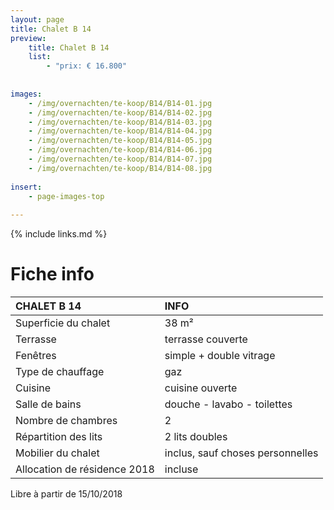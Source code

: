 ```yaml
---
layout: page
title: Chalet B 14
preview: 
    title: Chalet B 14
    list:
        - "prix: € 16.800"
        
        
images:
    - /img/overnachten/te-koop/B14/B14-01.jpg
    - /img/overnachten/te-koop/B14/B14-02.jpg
    - /img/overnachten/te-koop/B14/B14-03.jpg
    - /img/overnachten/te-koop/B14/B14-04.jpg
    - /img/overnachten/te-koop/B14/B14-05.jpg
    - /img/overnachten/te-koop/B14/B14-06.jpg
    - /img/overnachten/te-koop/B14/B14-07.jpg
    - /img/overnachten/te-koop/B14/B14-08.jpg
    
insert:
    - page-images-top
    
---
```


{% include links.md %}



# Fiche info

CHALET B 14                 | INFO        | 
:---------------------------|:------------|
Superficie du chalet         |38 m²
Terrasse                     |terrasse couverte  
Fenêtres                     |simple + double vitrage
Type de chauffage            |gaz
Cuisine                      |cuisine ouverte
Salle de bains               |douche - lavabo - toilettes
Nombre de chambres           |2
Répartition des lits         |2 lits doubles
Mobilier du chalet           |inclus, sauf choses personnelles
Allocation de résidence 2018 |incluse

Libre à partir de 15/10/2018